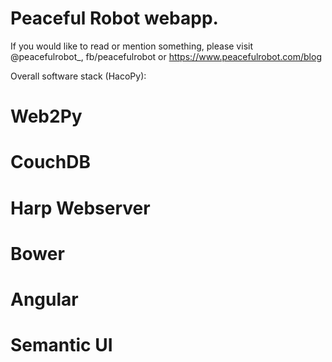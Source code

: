 Peaceful Robot webapp. 
=======================


If you would like to read or mention something, please visit @peacefulrobot_, 
fb/peacefulrobot or https://www.peacefulrobot.com/blog

Overall software stack (HacoPy):

# Web2Py
# CouchDB
# Harp Webserver
# Bower
# Angular
# Semantic UI